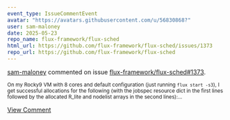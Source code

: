 ```yaml
---
event_type: IssueCommentEvent
avatar: "https://avatars.githubusercontent.com/u/56830868?"
user: sam-maloney
date: 2025-05-23
repo_name: flux-framework/flux-sched
html_url: https://github.com/flux-framework/flux-sched/issues/1373
repo_url: https://github.com/flux-framework/flux-sched
---
```


<a href='https://github.com/sam-maloney' target='_blank'>sam-maloney</a> commented on issue <a href='https://github.com/flux-framework/flux-sched/issues/1373' target='_blank'>flux-framework/flux-sched#1373</a>.

<small>On my Rocky9 VM with 8 cores and default configuration (just running `flux start -s3`), I get successful allocations for the following (with the jobspec resource dict in the first lines followed by the allocated R_lite and nodelist arrays in the second lines):...</small>

<a href='https://github.com/flux-framework/flux-sched/issues/1373' target='_blank'>View Comment</a>